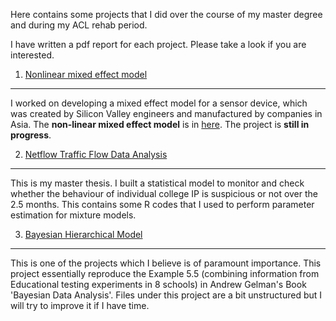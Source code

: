 Here contains some projects that I did over the course of my master degree and during my ACL rehab period.

I have written a pdf report for each project. Please take a look if you are interested. 


1. [Nonlinear mixed effect model](https://github.com/thomastskng/Stats-Project/tree/master/Nonlinear-Regressions-and-mixed-effects-models)
----------------------------------
I worked on developing a mixed effect model for a sensor device, which was created by Silicon Valley engineers and manufactured by companies in Asia. The **non-linear mixed effect model** is in [here](https://github.com/thomastskng/Stats-Project/tree/master/Nonlinear-Regressions-and-mixed-effects-models/report3). The project is **still in progress**.   


2. [Netflow Traffic Flow Data Analysis](https://github.com/thomastskng/Stats-Project/tree/master/master-thesis)
---------------------------------------
This is my master thesis. I built a statistical model to monitor and check whether the behaviour of individual college IP is suspicious or not over the 2.5 months.
This contains some R codes that I used to perform parameter estimation for mixture models. 

3. [Bayesian Hierarchical Model](https://github.com/thomastskng/Stats-Project/tree/master/Bayesian-stats)
-----------------------------------
This is one of the projects which I believe is of paramount importance. This project essentially reproduce the Example 5.5 (combining information from Educational testing experiments in 8 schools) in Andrew Gelman's Book 'Bayesian Data Analysis'. 
Files under this project are a bit unstructured but I will try to improve it if I have time. 





